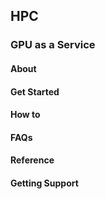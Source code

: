 ## HPC 
### GPU as a Service
#### About
#### Get Started
#### How to
#### FAQs
#### Reference
#### Getting Support


